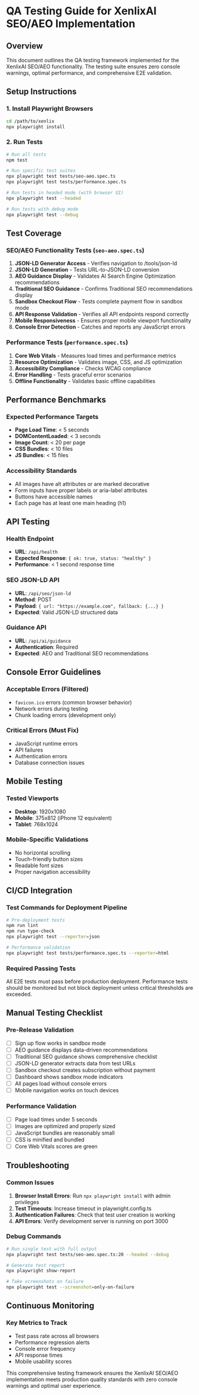# QA Testing Guide for XenlixAI SEO/AEO Implementation

## Overview
This document outlines the QA testing framework implemented for the XenlixAI SEO/AEO functionality. The testing suite ensures zero console warnings, optimal performance, and comprehensive E2E validation.

## Setup Instructions

### 1. Install Playwright Browsers
```bash
cd /path/to/xenlix
npx playwright install
```

### 2. Run Tests
```bash
# Run all tests
npm test

# Run specific test suites
npx playwright test tests/seo-aeo.spec.ts
npx playwright test tests/performance.spec.ts

# Run tests in headed mode (with browser UI)
npx playwright test --headed

# Run tests with debug mode
npx playwright test --debug
```

## Test Coverage

### SEO/AEO Functionality Tests (`seo-aeo.spec.ts`)
1. **JSON-LD Generator Access** - Verifies navigation to /tools/json-ld
2. **JSON-LD Generation** - Tests URL-to-JSON-LD conversion
3. **AEO Guidance Display** - Validates AI Search Engine Optimization recommendations
4. **Traditional SEO Guidance** - Confirms Traditional SEO recommendations display
5. **Sandbox Checkout Flow** - Tests complete payment flow in sandbox mode
6. **API Response Validation** - Verifies all API endpoints respond correctly
7. **Mobile Responsiveness** - Ensures proper mobile viewport functionality
8. **Console Error Detection** - Catches and reports any JavaScript errors

### Performance Tests (`performance.spec.ts`)
1. **Core Web Vitals** - Measures load times and performance metrics
2. **Resource Optimization** - Validates image, CSS, and JS optimization
3. **Accessibility Compliance** - Checks WCAG compliance
4. **Error Handling** - Tests graceful error scenarios
5. **Offline Functionality** - Validates basic offline capabilities

## Performance Benchmarks

### Expected Performance Targets
- **Page Load Time**: < 5 seconds
- **DOMContentLoaded**: < 3 seconds
- **Image Count**: < 20 per page
- **CSS Bundles**: < 10 files
- **JS Bundles**: < 15 files

### Accessibility Standards
- All images have alt attributes or are marked decorative
- Form inputs have proper labels or aria-label attributes
- Buttons have accessible names
- Each page has at least one main heading (h1)

## API Testing

### Health Endpoint
- **URL**: `/api/health`
- **Expected Response**: `{ ok: true, status: "healthy" }`
- **Performance**: < 1 second response time

### SEO JSON-LD API
- **URL**: `/api/seo/json-ld`
- **Method**: POST
- **Payload**: `{ url: "https://example.com", fallback: {...} }`
- **Expected**: Valid JSON-LD structured data

### Guidance API
- **URL**: `/api/ai/guidance`
- **Authentication**: Required
- **Expected**: AEO and Traditional SEO recommendations

## Console Error Guidelines

### Acceptable Errors (Filtered)
- `favicon.ico` errors (common browser behavior)
- Network errors during testing
- Chunk loading errors (development only)

### Critical Errors (Must Fix)
- JavaScript runtime errors
- API failures
- Authentication errors
- Database connection issues

## Mobile Testing

### Tested Viewports
- **Desktop**: 1920x1080
- **Mobile**: 375x812 (iPhone 12 equivalent)
- **Tablet**: 768x1024

### Mobile-Specific Validations
- No horizontal scrolling
- Touch-friendly button sizes
- Readable font sizes
- Proper navigation accessibility

## CI/CD Integration

### Test Commands for Deployment Pipeline
```bash
# Pre-deployment tests
npm run lint
npm run type-check
npx playwright test --reporter=json

# Performance validation
npx playwright test tests/performance.spec.ts --reporter=html
```

### Required Passing Tests
All E2E tests must pass before production deployment. Performance tests should be monitored but not block deployment unless critical thresholds are exceeded.

## Manual Testing Checklist

### Pre-Release Validation
- [ ] Sign up flow works in sandbox mode
- [ ] AEO guidance displays data-driven recommendations
- [ ] Traditional SEO guidance shows comprehensive checklist
- [ ] JSON-LD generator extracts data from test URLs
- [ ] Sandbox checkout creates subscription without payment
- [ ] Dashboard shows sandbox mode indicators
- [ ] All pages load without console errors
- [ ] Mobile navigation works on touch devices

### Performance Validation
- [ ] Page load times under 5 seconds
- [ ] Images are optimized and properly sized
- [ ] JavaScript bundles are reasonably small
- [ ] CSS is minified and bundled
- [ ] Core Web Vitals scores are green

## Troubleshooting

### Common Issues
1. **Browser Install Errors**: Run `npx playwright install` with admin privileges
2. **Test Timeouts**: Increase timeout in playwright.config.ts
3. **Authentication Failures**: Check that test user creation is working
4. **API Errors**: Verify development server is running on port 3000

### Debug Commands
```bash
# Run single test with full output
npx playwright test tests/seo-aeo.spec.ts:20 --headed --debug

# Generate test report
npx playwright show-report

# Take screenshots on failure
npx playwright test --screenshot=only-on-failure
```

## Continuous Monitoring

### Key Metrics to Track
- Test pass rate across all browsers
- Performance regression alerts
- Console error frequency
- API response times
- Mobile usability scores

This comprehensive testing framework ensures the XenlixAI SEO/AEO implementation meets production quality standards with zero console warnings and optimal user experience.